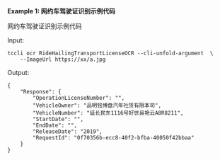 **Example 1: 网约车驾驶证识别示例代码**

网约车驾驶证识别示例代码

Input: 

```
tccli ocr RideHailingTransportLicenseOCR --cli-unfold-argument  \
    --ImageUrl https://xx/a.jpg
```

Output: 
```
{
    "Response": {
        "OperationLicenseNumber": "",
        "VehicleOwner": "品明铭博盘汽年社赁有限本司",
        "VehicleNumber": "延长民东1116号好世县艳云A8R8211",
        "StartDate": "",
        "EndDate": "",
        "ReleaseDate": "2019",
        "RequestId": "0f70356b-ecc8-40f2-bfba-40050f42bbaa"
    }
}
```

